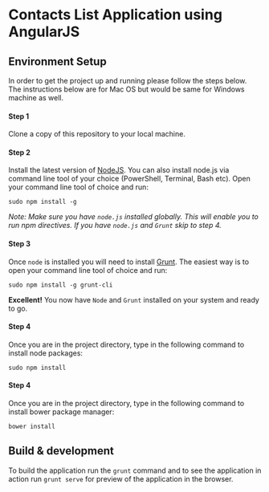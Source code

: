 # Contacts List Application using AngularJS


## Environment Setup
In order to get the project up and running please follow the steps below. The instructions below are for Mac OS but would be same for Windows machine as well.

#### Step 1
Clone a copy of this repository to your local machine.

#### Step 2

Install the latest version of [NodeJS](http://nodejs.org). You can also install node.js via command line tool of your choice (PowerShell, Terminal, Bash etc). Open your command line tool of choice and run:
```
sudo npm install -g
```
*Note: Make sure you have `node.js` installed globally. This will enable you to run npm directives. If you have `node.js` and `Grunt` skip to step 4.*


#### Step 3
Once `node` is installed you will need to install [Grunt](http://gruntjs.com/getting-started). The easiest way is to open your command line tool of choice and run:
```
sudo npm install -g grunt-cli
```

**Excellent!** You now have `Node` and `Grunt` installed on your system and ready to go.

#### Step 4
Once you are in the project directory, type in the following command to install node packages:
```
sudo npm install
```

#### Step 4
Once you are in the project directory, type in the following command to install bower package manager:
```
bower install
```

## Build & development
To build the application run the `grunt` command and to see the application in action run `grunt serve` for preview of the application in the browser.

